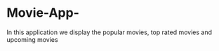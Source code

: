 # Movie-App-
In this application we display the popular movies, top rated movies and upcoming movies
